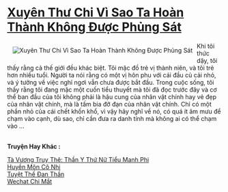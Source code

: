 <a href="https://truyentiki.com/xuyen-thu-chi-vi-sao-ta-hoan-thanh-khong-duoc-phung-sat.30385/" title="Xuyên Thư Chi Vì Sao Ta Hoàn Thành Không Được Phủng Sát"><h1>Xuyên Thư Chi Vì Sao Ta Hoàn Thành Không Được Phủng Sát</h1></a><div style="display:table"><img align="right" style="float: left; padding: 10px;" src="https://truyentiki.com/a/img/str/src/30385.jpg" alt="Xuyên Thư Chi Vì Sao Ta Hoàn Thành Không Được Phủng Sát">Khi tôi thức dậy, tôi thấy rằng cả thế giới đều khác biệt. Tôi mặc đồ trẻ vị thành niên, và tôi trẻ hơn nhiều tuổi. Người ta nói rằng có một vị hôn phu với cái đầu củ cải nhỏ, và ý tưởng về việc nghỉ ngơi vẫn chưa được bắt đầu. Trong cuộc sống, tôi thấy rằng tôi đang mặc một cuốn tiểu thuyết mà tôi đã đọc trước đây và cơ thể ban đầu của tôi không phải là hậu cung của nhân vật chính hay vẻ đẹp của nhân vật chính, mà là tấm bia đỡ đạn của nhân vật chính. Chỉ có một phần nhỏ của cái chết khốn khổ, vì vậy hãy nghĩ về nó, có quá ít âm mưu để chạm vào cạnh, dù sao, chỉ cần đưa ra danh tính mà không ai có thể chạm vào ...</div><p><br><b>Truyện Hay Khác :</b></p><a href="https://truyentiki.com/ta-vuong-truy-the-than-y-thu-nu-tieu-manh-phi.30384/" alt="Tà Vương Truy Thê: Thần Y Thứ Nữ Tiểu Manh Phi">Tà Vương Truy Thê: Thần Y Thứ Nữ Tiểu Manh Phi</a><br/><a href="https://github.com/nownovels/top500/tree/master/truyenhay/33913/" alt="Huyền Môn Cô Nhi">Huyền Môn Cô Nhi</a><br/><a href="https://github.com/nownovels/top500/tree/master/truyenhay/33621/" alt="Tuyệt Thế Đan Thần">Tuyệt Thế Đan Thần</a><br/><a href="https://www.plurk.com/p/nuje22" alt="Wechat Chi Mắt">Wechat Chi Mắt</a><br/>